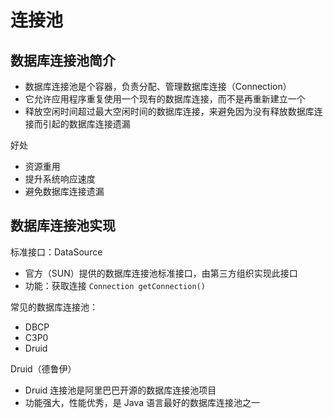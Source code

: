 # 连接池

## 数据库连接池简介

- 数据库连接池是个容器，负责分配、管理数据库连接（Connection）
- 它允许应用程序重复使用一个现有的数据库连接，而不是再重新建立一个
- 释放空闲时间超过最大空闲时间的数据库连接，来避免因为没有释放数据库连接而引起的数据库连接遗漏

好处
- 资源重用
- 提升系统响应速度
- 避免数据库连接遗漏

## 数据库连接池实现

标准接口：DataSource
- 官方（SUN）提供的数据库连接池标准接口，由第三方组织实现此接口
- 功能：获取连接 `Connection getConnection()`

常见的数据库连接池：
- DBCP
- C3P0
- Druid

Druid（德鲁伊）
- Druid 连接池是阿里巴巴开源的数据库连接池项目
- 功能强大，性能优秀，是 Java 语言最好的数据库连接池之一






















